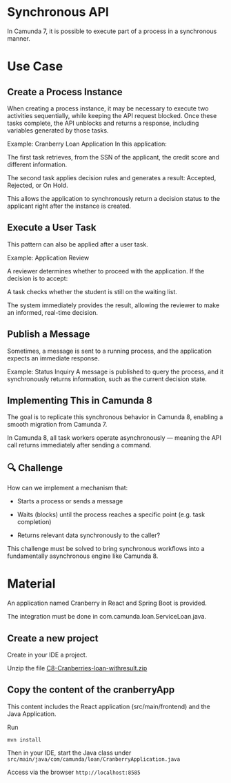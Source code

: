 # Synchronous API
In Camunda 7, it is possible to execute part of a process in a synchronous manner.

# Use Case

## Create a Process Instance
When creating a process instance, it may be necessary to execute two activities sequentially, while keeping the API request blocked. Once these tasks complete, the API unblocks and returns a response, including variables generated by those tasks.


Example: Cranberry Loan Application
In this application:

The first task retrieves, from the SSN of the applicant, the credit score and different information.


The second task applies decision rules and generates a result: Accepted, Rejected, or On Hold.

This allows the application to synchronously return a decision status to the applicant right after the instance is created.

## Execute a User Task
This pattern can also be applied after a user task.


Example: Application Review

A reviewer determines whether to proceed with the application. If the decision is to accept:

A task checks whether the student is still on the waiting list.

The system immediately provides the result, allowing the reviewer to make an informed, real-time decision.

## Publish a Message
Sometimes, a message is sent to a running process, and the application expects an immediate response.

Example: Status Inquiry
A message is published to query the process, and it synchronously returns information, such as the current decision state.

## Implementing This in Camunda 8
The goal is to replicate this synchronous behavior in Camunda 8, enabling a smooth migration from Camunda 7.

In Camunda 8, all task workers operate asynchronously — meaning the API call returns immediately after sending a command.

##  🔍 Challenge
How can we implement a mechanism that:

* Starts a process or sends a message

* Waits (blocks) until the process reaches a specific point (e.g. task completion)

* Returns relevant data synchronously to the caller?

This challenge must be solved to bring synchronous workflows into a fundamentally asynchronous engine like Camunda 8.

# Material

An application named Cranberry in React and Spring Boot is provided. 


The integration must be done in com.camunda.loan.ServiceLoan.java.
 

## Create a new project

Create in your IDE a project.

Unzip the file [C8-Cranberries-loan-withresult.zip](cranberryApp/C8-Cranberries-loan-withresult.zip)

## Copy the content of the cranberryApp 
This content includes the React application (src/main/frontend) and the Java Application.

Run 
```shell
mvn install
```

Then in your IDE, start the Java class under `src/main/java/com/camunda/loan/CranberryApplication.java`

Access via the browser `http://localhost:8585`

